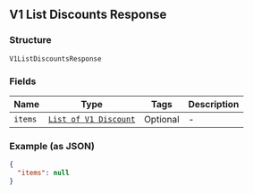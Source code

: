 ## V1 List Discounts Response

### Structure

`V1ListDiscountsResponse`

### Fields

| Name | Type | Tags | Description |
|  --- | --- | --- | --- |
| `items` | [`List of V1 Discount`](/doc/models/v1-discount.md) | Optional | - |

### Example (as JSON)

```json
{
  "items": null
}
```

